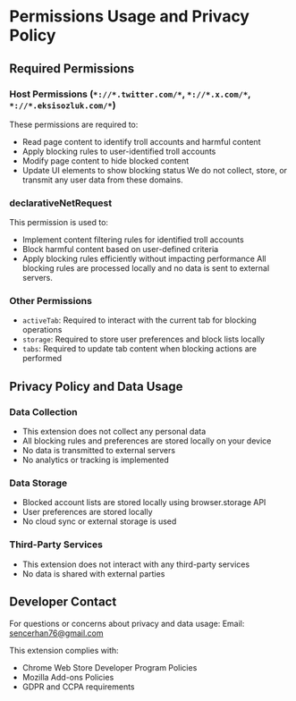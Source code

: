 # Permissions Usage and Privacy Policy

## Required Permissions

### Host Permissions (`*://*.twitter.com/*`, `*://*.x.com/*`, `*://*.eksisozluk.com/*`)
These permissions are required to:
- Read page content to identify troll accounts and harmful content
- Apply blocking rules to user-identified troll accounts
- Modify page content to hide blocked content
- Update UI elements to show blocking status
We do not collect, store, or transmit any user data from these domains.

### declarativeNetRequest
This permission is used to:
- Implement content filtering rules for identified troll accounts
- Block harmful content based on user-defined criteria
- Apply blocking rules efficiently without impacting performance
All blocking rules are processed locally and no data is sent to external servers.

### Other Permissions
- `activeTab`: Required to interact with the current tab for blocking operations
- `storage`: Required to store user preferences and block lists locally
- `tabs`: Required to update tab content when blocking actions are performed

## Privacy Policy and Data Usage

### Data Collection
- This extension does not collect any personal data
- All blocking rules and preferences are stored locally on your device
- No data is transmitted to external servers
- No analytics or tracking is implemented

### Data Storage
- Blocked account lists are stored locally using browser.storage API
- User preferences are stored locally
- No cloud sync or external storage is used

### Third-Party Services
- This extension does not interact with any third-party services
- No data is shared with external parties

## Developer Contact
For questions or concerns about privacy and data usage:
Email: sencerhan76@gmail.com

This extension complies with:
- Chrome Web Store Developer Program Policies
- Mozilla Add-ons Policies
- GDPR and CCPA requirements
